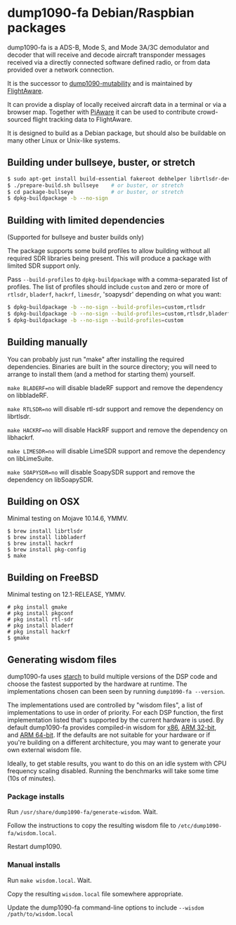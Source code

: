 # dump1090-fa Debian/Raspbian packages

dump1090-fa is a ADS-B, Mode S, and Mode 3A/3C demodulator and decoder that
will receive and decode aircraft transponder messages received via
a directly connected software defined radio, or from data provided over a
network connection.

It is the successor to
[dump1090-mutability](https://github.com/mutability/dump1090) and is
maintained by [FlightAware](http://flightaware.com/).

It can provide a display of locally received aircraft data in a terminal or
via a browser map. Together with [PiAware](http://flightaware.com/adsb/piaware)
it can be used to contribute crowd-sourced flight tracking data to FlightAware.

It is designed to build as a Debian package, but should also be buildable on
many other Linux or Unix-like systems.

## Building under bullseye, buster, or stretch

```bash
$ sudo apt-get install build-essential fakeroot debhelper librtlsdr-dev pkg-config libncurses5-dev libbladerf-dev libhackrf-dev liblimesuite-dev libsoapysdr-dev devscripts
$ ./prepare-build.sh bullseye    # or buster, or stretch
$ cd package-bullseye            # or buster, or stretch
$ dpkg-buildpackage -b --no-sign
```

## Building with limited dependencies

(Supported for bullseye and buster builds only)

The package supports some build profiles to allow building without all
required SDR libraries being present. This will produce a package with
limited SDR support only.

Pass `--build-profiles` to `dpkg-buildpackage` with a comma-separated list of
profiles. The list of profiles should include `custom` and zero or more of
`rtlsdr`, `bladerf`, `hackrf`, `limesdr`, 'soapysdr' depending on what you want:

```bash
$ dpkg-buildpackage -b --no-sign --build-profiles=custom,rtlsdr          # builds with rtlsdr support only
$ dpkg-buildpackage -b --no-sign --build-profiles=custom,rtlsdr,bladerf  # builds with rtlsdr and bladeRF support
$ dpkg-buildpackage -b --no-sign --build-profiles=custom                 # builds with _no_ SDR support (network support only)
```


## Building manually

You can probably just run "make" after installing the required dependencies.
Binaries are built in the source directory; you will need to arrange to
install them (and a method for starting them) yourself.

``make BLADERF=no`` will disable bladeRF support and remove the dependency on
libbladeRF.

``make RTLSDR=no`` will disable rtl-sdr support and remove the dependency on
librtlsdr.

``make HACKRF=no`` will disable HackRF support and remove the dependency on 
libhackrf.

``make LIMESDR=no`` will disable LimeSDR support and remove the dependency on
libLimeSuite.

``make SOAPYSDR=no`` will disable SoapySDR support and remove the dependency on
libSoapySDR.

## Building on OSX

Minimal testing on Mojave 10.14.6, YMMV.

```
$ brew install librtlsdr
$ brew install libbladerf
$ brew install hackrf
$ brew install pkg-config
$ make
```

## Building on FreeBSD

Minimal testing on 12.1-RELEASE, YMMV.

```
# pkg install gmake
# pkg install pkgconf
# pkg install rtl-sdr
# pkg install bladerf
# pkg install hackrf
$ gmake
```

## Generating wisdom files

dump1090-fa uses [starch](https://github.com/flightaware/starch) to build
multiple versions of the DSP code and choose the fastest supported by the
hardware at runtime. The implementations chosen can been seen by running
`dump1090-fa --version`.

The implementations used are controlled by "wisdom files", a list of
implementations to use in order of priority. For each DSP function, the first
implementation listed that's supported by the current hardware is used.
By default dump1090-fa provides compiled-in wisdom for [x86](wisdom.x86),
[ARM 32-bit](wisdom.arm), and [ARM 64-bit](wisdom.aarch64). If the defaults
are not suitable for your hardware or if you're building on a different
architecture, you may want to generate your own external wisdom file.

Ideally, to get stable results, you want to do this on an idle system
with CPU frequency scaling disabled. Running the benchmarks will take
some time (10s of minutes).

### Package installs

Run `/usr/share/dump1090-fa/generate-wisdom`. Wait.

Follow the instructions to copy the resulting wisdom file to `/etc/dump1090-fa/wisdom.local`.

Restart dump1090.

### Manual installs

Run `make wisdom.local`. Wait.

Copy the resulting `wisdom.local` file somewhere appropriate.

Update the dump1090-fa command-line options to include `--wisdom /path/to/wisdom.local`
